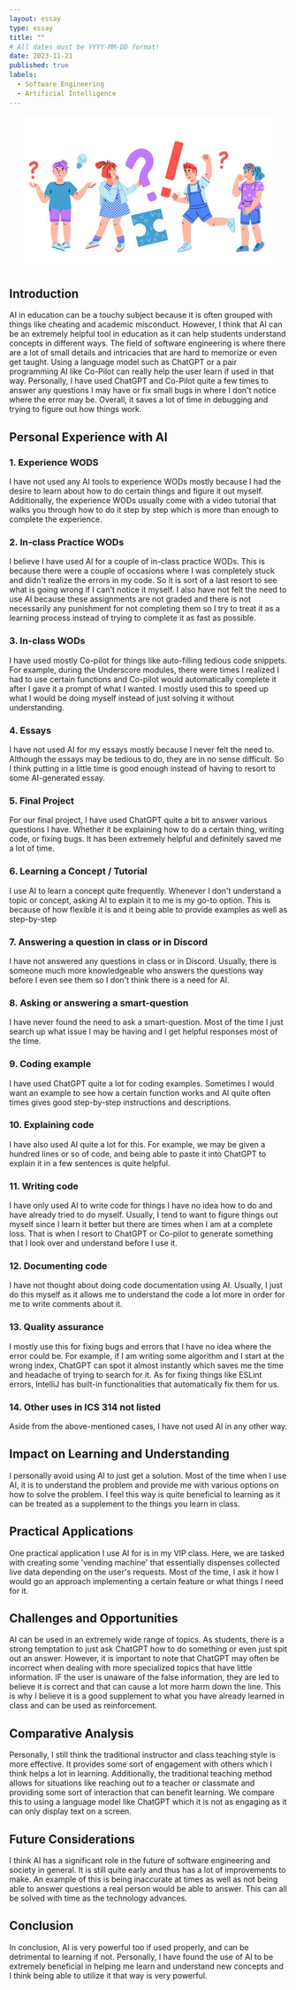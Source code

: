 ```yaml
---
layout: essay
type: essay
title: ""
# All dates must be YYYY-MM-DD format!
date: 2023-11-21
published: true
labels:
  - Software Engineering
  - Artificial Intelligence
---
```

<p align="center">
<img class="img-fluid" src="../img/smart_questions.jpg">
</p>

## Introduction
AI in education can be a touchy subject because it is often grouped with things like cheating and academic misconduct. However, I think that AI can be an extremely helpful tool in education as it can help students understand concepts in different ways. The field of software engineering is where there are a lot of small details and intricacies that are hard to memorize or even get taught. Using a language model such as ChatGPT or a pair programming AI like Co-Pilot can really help the user learn if used in that way. Personally, I have used ChatGPT and Co-Pilot quite a few times to answer any questions I may have or fix small bugs in where I don't notice where the error may be. Overall, it saves a lot of time in debugging and trying to figure out how things work.

## Personal Experience with AI
### 1. Experience WODS
I have not used any AI tools to experience WODs mostly because I had the desire to learn about how to do certain things and figure it out myself. Additionally, the experience WODs usually come with a video tutorial that walks you through how to do it step by step which is more than enough to complete the experience. 

### 2. In-class Practice WODs
I believe I have used AI for a couple of in-class practice WODs. This is because there were a couple of occasions where I was completely stuck and didn't realize the errors in my code. So it is sort of a last resort to see what is going wrong if I can't notice it myself. I also have not felt the need to use AI because these assignments are not graded and there is not necessarily any punishment for not completing them so I try to treat it as a learning process instead of trying to complete it as fast as possible. 

### 3. In-class WODs
I have used mostly Co-pilot for things like auto-filling tedious code snippets. For example, during the Underscore modules, there were times I realized I had to use certain functions and Co-pilot would automatically complete it after I gave it a prompt of what I wanted. I mostly used this to speed up what I would be doing myself instead of just solving it without understanding.

### 4. Essays
I have not used AI for my essays mostly because I never felt the need to. Although the essays may be tedious to do, they are in no sense difficult. So I think putting in a little time is good enough instead of having to resort to some AI-generated essay. 

### 5. Final Project
For our final project, I have used ChatGPT quite a bit to answer various questions I have. Whether it be explaining how to do a certain thing, writing code, or fixing bugs. It has been extremely helpful and definitely saved me a lot of time.

### 6. Learning a Concept / Tutorial
I use AI to learn a concept quite frequently. Whenever I don't understand a topic or concept, asking AI to explain it to me is my go-to option. This is because of how flexible it is and it being able to provide examples as well as step-by-step 

### 7. Answering a question in class or in Discord
I have not answered any questions in class or in Discord. Usually, there is someone much more knowledgeable who answers the questions way before I even see them so I don't think there is a need for AI.

### 8. Asking or answering a smart-question
I have never found the need to ask a smart-question. Most of the time I just search up what issue I may be having and I get helpful responses most of the time. 

### 9. Coding example
I have used ChatGPT quite a lot for coding examples. Sometimes I would want an example to see how a certain function works and AI quite often times gives good step-by-step instructions and descriptions. 

### 10. Explaining code
I have also used AI quite a lot for this. For example, we may be given a hundred lines or so of code, and being able to paste it into ChatGPT to explain it in a few sentences is quite helpful. 

### 11. Writing code
I have only used AI to write code for things I have no idea how to do and have already tried to do myself. Usually, I tend to want to figure things out myself since I learn it better but there are times when I am at a complete loss. That is when I resort to ChatGPT or Co-pilot to generate something that I look over and understand before I use it.

### 12. Documenting code
I have not thought about doing code documentation using AI. Usually, I just do this myself as it allows me to understand the code a lot more in order for me to write comments about it.

### 13. Quality assurance
I mostly use this for fixing bugs and errors that I have no idea where the error could be. For example, if I am writing some algorithm and I start at the wrong index, ChatGPT can spot it almost instantly which saves me the time and headache of trying to search for it. As for fixing things like ESLint errors, IntelliJ has built-in functionalities that automatically fix them for us. 

### 14. Other uses in ICS 314 not listed
Aside from the above-mentioned cases, I have not used AI in any other way. 

## Impact on Learning and Understanding
I personally avoid using AI to just get a solution. Most of the time when I use AI, it is to understand the problem and provide me with various options on how to solve the problem. I feel this way is quite beneficial to learning as it can be treated as a supplement to the things you learn in class. 

## Practical Applications
One practical application I use AI for is in my VIP class. Here, we are tasked with creating some 'vending machine' that essentially dispenses collected live data depending on the user's requests. Most of the time, I ask it how I would go an approach implementing a certain feature or what things I need for it. 

## Challenges and Opportunities
AI can be used in an extremely wide range of topics. As students, there is a strong temptation to just ask ChatGPT how to do something or even just spit out an answer. However, it is important to note that ChatGPT may often be incorrect when dealing with more specialized topics that have little information. IF the user is unaware of the false information, they are led to believe it is correct and that can cause a lot more harm down the line. This is why I believe it is a good supplement to what you have already learned in class and can be used as reinforcement.

## Comparative Analysis
Personally, I still think the traditional instructor and class teaching style is more effective. It provides some sort of engagement with others which I think helps a lot in learning. Additionally, the traditional teaching method allows for situations like reaching out to a teacher or classmate and providing some sort of interaction that can benefit learning. We compare this to using a language model like ChatGPT which it is not as engaging as it can only display text on a screen. 

## Future Considerations
I think AI has a significant role in the future of software engineering and society in general. It is still quite early and thus has a lot of improvements to make. An example of this is being inaccurate at times as well as not being able to answer questions a real person would be able to answer. This can all be solved with time as the technology advances. 

## Conclusion
In conclusion, AI is very powerful too if used properly, and can be detrimental to learning if not. Personally, I have found the use of AI to be extremely beneficial in helping me learn and understand new concepts and I think being able to utilize it that way is very powerful. 
